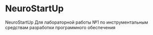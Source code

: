 # NeuroStartUp
NeuroStartUp Для лабораторной работы №1 по инструментальным средствам разработки программного обеспечения
